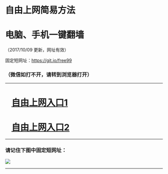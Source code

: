 ﻿# 自由上网简易方法

# 电脑、手机一键翻墙

（2017/10/09 更新，网址有效）

固定短网址：https://git.io/free99

### （微信如打不开，请转到浏览器打开）


***





# &nbsp;&nbsp; <a href="http://ft292376909.fwq-tz-1001.info/fwqtz01.html?t=10090013270 " target="_blank">自由上网入口1</a>
# &nbsp;&nbsp; <a href="http://ft1206914240.fwq-tz-1002.info/fwqtz02.html?t=10090013166 " target="_blank">自由上网入口2</a>
***

### 请记住下图中固定短网址：

<img src="https://s3-us-west-2.amazonaws.com/fwq-1001/yjfq-20170905okok.png" /> 


***

